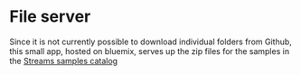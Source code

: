# File server
Since it is not currently possible to download individual folders from Github, this small app, hosted on bluemix,
serves up the zip files for the samples in the [Streams samples catalog](https://ibmstreams.github.io/samples)
